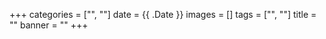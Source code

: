 +++
categories = ["", ""]
date = {{ .Date }}
images = []
tags = ["", ""]
title = ""
banner = ""
+++


<!--more-->


